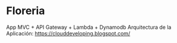 # Floreria
App MVC + API Gateway + Lambda + Dynamodb
Arquitectura de la Aplicación: https://clouddeveloping.blogspot.com/
